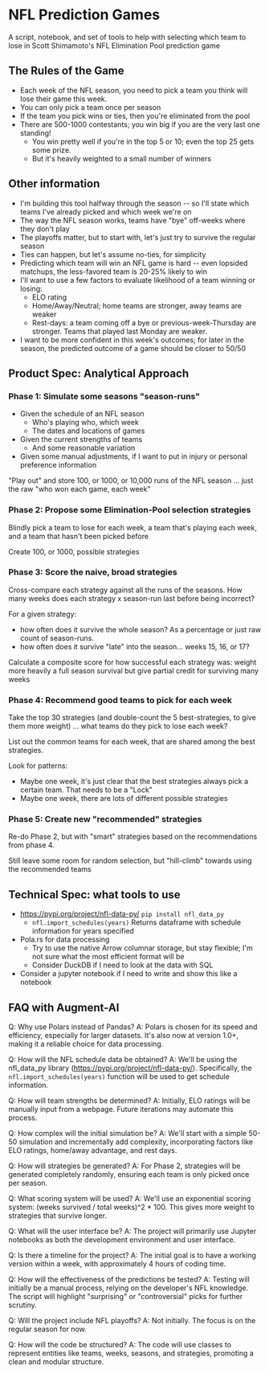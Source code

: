 # NFL Prediction Games

A script, notebook, and set of tools to help with selecting which team to lose in Scott Shimamoto's NFL Elimination Pool prediction game

## The Rules of the Game

- Each week of the NFL season, you need to pick a team you think will lose their game this week.
- You can only pick a team once per season
- If the team you pick wins or ties, then you're eliminated from the pool
- There are 500-1000 contestants; you win big if you are the very last one standing!
    - You win pretty well if you're in the top 5 or 10; even the top 25 gets some prize.
    - But it's heavily weighted to a small number of winners

## Other information

- I'm building this tool halfway through the season -- so I'll state which teams I've already picked and which week we're on
- The way the NFL season works, teams have "bye" off-weeks where they don't play
- The playoffs matter, but to start with, let's just try to survive the regular season
- Ties can happen, but let's assume no-ties, for simplicity
- Predicting which team will win an NFL game is hard -- even lopsided matchups, the less-favored team is 20-25% likely to win
- I'll want to use a few factors to evaluate likelihood of a team winning or losing:
    - ELO rating
    - Home/Away/Neutral; home teams are stronger, away teams are weaker
    - Rest-days: a team coming off a bye or previous-week-Thursday are stronger. Teams that played last Monday are weaker.
- I want to be more confident in this week's outcomes; for later in the season, the predicted outcome of a game should be closer to 50/50

## Product Spec: Analytical Approach

### Phase 1: Simulate some seasons "season-runs"

- Given the schedule of an NFL season
    - Who's playing who, which week
    - The dates and locations of games
- Given the current strengths of teams
    - And some reasonable variation
- Given some manual adjustments, if I want to put in injury or personal preference information

"Play out" and store 100, or 1000, or 10,000 runs of the NFL season ... just the raw "who won each game, each week"

### Phase 2: Propose some Elimination-Pool selection strategies

Blindly pick a team to lose for each week, a team that's playing each week, and a team that hasn't been picked before

Create 100, or 1000, possible strategies

### Phase 3: Score the naive, broad strategies

Cross-compare each strategy against all the runs of the seasons. How many weeks does each strategy x season-run last before being incorrect?

For a given strategy:
- how often does it survive the whole season? As a percentage or just raw count of season-runs.
- how often does it survive "late" into the season... weeks 15, 16, or 17?

Calculate a composite score for how successful each strategy was: weight more heavily a full season survival but give partial credit for surviving many weeks

### Phase 4: Recommend good teams to pick for each week

Take the top 30 strategies (and double-count the 5 best-strategies, to give them more weight) ... what teams do they pick to lose each week?

List out the common teams for each week, that are shared among the best strategies.

Look for patterns:
- Maybe one week, it's just clear that the best strategies always pick a certain team. That needs to be a "Lock"
- Maybe one week, there are lots of different possible strategies

### Phase 5: Create new "recommended" strategies

Re-do Phase 2, but with "smart" strategies based on the recommendations from phase 4.

Still leave some room for random selection, but "hill-climb" towards using the recommended teams

## Technical Spec: what tools to use

- https://pypi.org/project/nfl-data-py/ `pip install nfl_data_py`
    - `nfl.import_schedules(years)` Returns dataframe with schedule information for years specified
- Pola.rs for data processing
    - Try to use the native Arrow columnar storage, but stay flexible; I'm not sure what the most efficient format will be
    - Consider DuckDB if I need to look at the data with SQL
- Consider a jupyter notebook if I need to write and show this like a notebook

## FAQ with Augment-AI

Q: Why use Polars instead of Pandas?
A: Polars is chosen for its speed and efficiency, especially for larger datasets. It's also now at version 1.0+, making it a reliable choice for data processing.

Q: How will the NFL schedule data be obtained?
A: We'll be using the nfl_data_py library (https://pypi.org/project/nfl-data-py/). Specifically, the `nfl.import_schedules(years)` function will be used to get schedule information.

Q: How will team strengths be determined?
A: Initially, ELO ratings will be manually input from a webpage. Future iterations may automate this process.

Q: How complex will the initial simulation be?
A: We'll start with a simple 50-50 simulation and incrementally add complexity, incorporating factors like ELO ratings, home/away advantage, and rest days.

Q: How will strategies be generated?
A: For Phase 2, strategies will be generated completely randomly, ensuring each team is only picked once per season.

Q: What scoring system will be used?
A: We'll use an exponential scoring system: (weeks survived / total weeks)^2 * 100. This gives more weight to strategies that survive longer.

Q: What will the user interface be?
A: The project will primarily use Jupyter notebooks as both the development environment and user interface.

Q: Is there a timeline for the project?
A: The initial goal is to have a working version within a week, with approximately 4 hours of coding time.

Q: How will the effectiveness of the predictions be tested?
A: Testing will initially be a manual process, relying on the developer's NFL knowledge. The script will highlight "surprising" or "controversial" picks for further scrutiny.

Q: Will the project include NFL playoffs?
A: Not initially. The focus is on the regular season for now.

Q: How will the code be structured?
A: The code will use classes to represent entities like teams, weeks, seasons, and strategies, promoting a clean and modular structure.